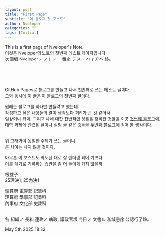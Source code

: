```yaml
---
layout: post
title: "First Page"
subtitle: "이 블로그 첫 포스트"
author: Nveloper
categories: ""
tags: [Initial]
---
```


This is a first page of Nveloper's Note.<br>
이것은 Nveloper의 노트의 첫번째 테스트 페이지입니다.<br>
次個垠 Nveloperノ ノトノ 一番之 テスト ペイヂヘ 跢。<br>

<br><br><br>

GitHub Pages로 블로그를 만들고 나서 첫번째로 쓰는 테스트 글이다.<br>
그와 동시에 이 글은 이 블로그의 첫번째 글이다.<br>

원래는 블로그를 하나만 만들려고 했는데<br>
작성하고 싶은 내용들의 결이 생각보다 괴리가 큰 것 같아서<br>
일상이나 취미, 그리고 나에 대한 전반적인 것들을 정리한 것들을 이곳 <a href="https://nveloper.github.io/">첫번째 블로그</a>에, <br>
대학 과제에 관련된 글이나 실험 글 같은 것들을 <a href="https://staticdodoubleg.github.io/">두번째 블로그</a>에 적어 볼 생각이다.<br><br>

뭐 그래봐야 동일한 주체가 쓰는 글이니<br>
큰 차이는 나지 않을 것이다.<br>

아무튼 이 포스트도 의도된 대로 잘 렌더링 되어 기쁘다.<br>
이를 계기로 기록하는 습관을 좀 더 들이게 되지 않을까.<br>

根據子<br>
25理決1, 25內決1<br>

理算府 電算部 記錄科<br>
理算府 學事部 記錄科<br>
內事府 文化部 史證科<br><br>

各 組織ノ 長和 連政ノ 執政, 議政官垠 今日ノ 文書ル 私域恚序 公認行了跢。<br>

May 5th 2025 18:32